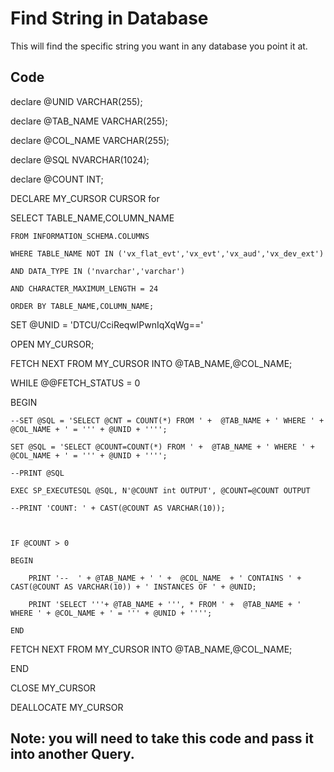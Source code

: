 # Find String in Database

This will find the specific string you want in any database you point it at.


## Code

declare @UNID VARCHAR(255);

declare @TAB_NAME VARCHAR(255);

declare @COL_NAME VARCHAR(255);

declare @SQL NVARCHAR(1024);

declare @COUNT INT;



DECLARE  MY_CURSOR CURSOR for

SELECT TABLE_NAME,COLUMN_NAME

	FROM INFORMATION_SCHEMA.COLUMNS
	
	WHERE TABLE_NAME NOT IN ('vx_flat_evt','vx_evt','vx_aud','vx_dev_ext') 
	
	AND DATA_TYPE IN ('nvarchar','varchar')
	
	AND CHARACTER_MAXIMUM_LENGTH = 24
	
	ORDER BY TABLE_NAME,COLUMN_NAME;

	
SET @UNID = 'DTCU/CciReqwlPwnIqXqWg=='


OPEN MY_CURSOR;

FETCH NEXT FROM MY_CURSOR INTO @TAB_NAME,@COL_NAME;

WHILE @@FETCH_STATUS = 0  

BEGIN  

	--SET @SQL = 'SELECT @CNT = COUNT(*) FROM ' +  @TAB_NAME + ' WHERE ' + @COL_NAME + ' = ''' + @UNID + '''';
	
	SET @SQL = 'SELECT @COUNT=COUNT(*) FROM ' +  @TAB_NAME + ' WHERE ' + @COL_NAME + ' = ''' + @UNID + '''';
	
	--PRINT @SQL
	
	EXEC SP_EXECUTESQL @SQL, N'@COUNT int OUTPUT', @COUNT=@COUNT OUTPUT
	
	--PRINT 'COUNT: ' + CAST(@COUNT AS VARCHAR(10));
	
	
		
	IF @COUNT > 0 
	
	BEGIN
	
		PRINT '--  ' + @TAB_NAME + ' ' +  @COL_NAME  + ' CONTAINS ' + CAST(@COUNT AS VARCHAR(10)) + ' INSTANCES OF ' + @UNID;
		
		PRINT 'SELECT '''+ @TAB_NAME + ''', * FROM ' +  @TAB_NAME + ' WHERE ' + @COL_NAME + ' = ''' + @UNID + '''';
		
	END 
	
FETCH NEXT FROM MY_CURSOR INTO @TAB_NAME,@COL_NAME;

END 


	
CLOSE MY_CURSOR 

DEALLOCATE MY_CURSOR




## Note: you will need to take this code and pass it into another Query.



